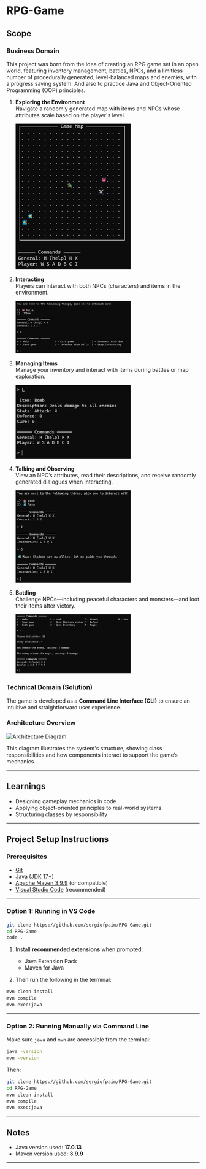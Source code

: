 # RPG-Game

## Scope

### **Business Domain**

This project was born from the idea of creating an RPG game set in an open world, featuring inventory management, battles, NPCs, and a limitless number of procedurally generated, level-balanced maps and enemies, with a progress saving system. And also to practice Java and Object-Oriented Programming (OOP) principles.

1. **Exploring the Environment**  
   Navigate a randomly generated map with items and NPCs whose attributes scale based on the player's level.

   <img src="resource/Enviroment_Screen.png" alt="Environment Screen" width="300"/>

2. **Interacting**  
   Players can interact with both NPCs (characters) and items in the environment.

   <img src="resource/Interaction_Screen.png" alt="Interaction Screen" width="300"/>

3. **Managing Items**  
   Manage your inventory and interact with items during battles or map exploration.

   <img src="resource/Items_Screen.png" alt="Items Screen." width="300"/>

4. **Talking and Observing**  
   View an NPC’s attributes, read their descriptions, and receive randomly generated dialogues when interacting.

   <img src="resource/Talking_Screen.png" alt="Talking Screen." width="300"/>

5. **Battling**  
   Challenge NPCs—including peaceful characters and monsters—and loot their items after victory.

   <img src="resource/Battle_Screen.png" alt="Battle Screen." width="300"/>

### **Technical Domain (Solution)**

The game is developed as a **Command Line Interface (CLI)** to ensure an intuitive and straightforward user experience.

### **Architecture Overview**

![Architecture Diagram](resource/RPG_Game_Architecture_Diagram.png)

This diagram illustrates the system's structure, showing class responsibilities and how components interact to support the game’s mechanics.

---

## Learnings

- Designing gameplay mechanics in code  
- Applying object-oriented principles to real-world systems  
- Structuring classes by responsibility  

---

## Project Setup Instructions

### Prerequisites

- [Git](https://git-scm.com/)
- [Java (JDK 17+)](https://adoptium.net/)
- [Apache Maven 3.9.9](https://maven.apache.org/) (or compatible)
- [Visual Studio Code](https://code.visualstudio.com/) (recommended)

---

### Option 1: Running in VS Code

```bash
git clone https://github.com/sergiofpaim/RPG-Game.git
cd RPG-Game
code .
```

1. Install **recommended extensions** when prompted:
   - Java Extension Pack
   - Maven for Java

2. Then run the following in the terminal:

```bash
mvn clean install
mvn compile
mvn exec:java
```

---

### Option 2: Running Manually via Command Line

Make sure `java` and `mvn` are accessible from the terminal:

```bash
java -version
mvn -version
```

Then:

```bash
git clone https://github.com/sergiofpaim/RPG-Game.git
cd RPG-Game
mvn clean install
mvn compile
mvn exec:java
```

---

## Notes

- Java version used: **17.0.13**
- Maven version used: **3.9.9**

---